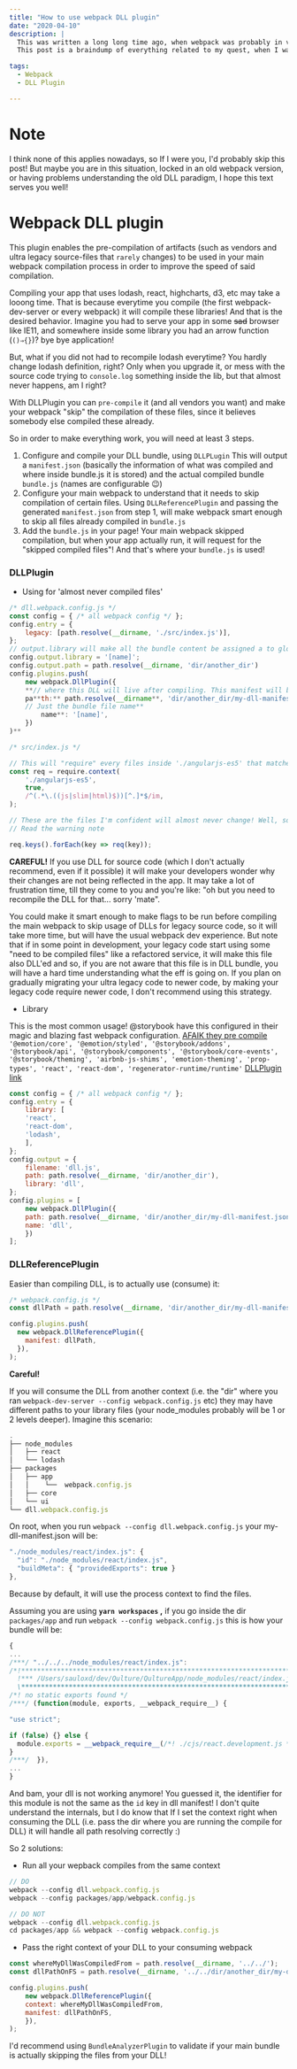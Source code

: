 ```yaml
---
title: "How to use webpack DLL plugin"
date: "2020-04-10"
description: |
  This was written a long long time ago, when webpack was probably in v3.x.
  This post is a braindump of everything related to my quest, when I was trying to improve our frontend build! The idea was to only compile necessary files, instead of the whole bunch everytime. Nowadays, webpack is so optimized that all theses workaround is not worth the trouble!

tags:
  - Webpack
  - DLL Plugin

---
```


# Note
I think none of this applies nowadays, so If I were you, I'd probably skip this post!
  But maybe you are in this situation, locked in an old webpack version, or having problems understanding the old DLL paradigm, I hope this text serves you well!

# Webpack DLL plugin

This plugin enables the pre-compilation of artifacts (such as vendors and ultra legacy source-files that `rarely` changes) to be used in your main webpack compilation process in order to improve the speed of said compilation.

Compiling your app that uses lodash, react, highcharts, d3, etc may take a looong time. That is because everytime you compile (the first webpack-dev-server or every webpack) it will compile these libraries! And that is the desired behavior. Imagine you had to serve your app in some ~~sad~~ browser like IE11, and somewhere inside some library you had an arrow function (`()⇒{}`)? bye bye application!

But, what if you did not had to recompile lodash everytime? You hardly change lodash definition, right? Only when you upgrade it, or mess with the source code trying to `console.log` something inside the lib, but that almost never happens, am I right?

With DLLPlugin you can `pre-compile` it (and all vendors you want) and make your webpack "skip" the compilation of these files, since it believes somebody else compiled these already. 

So in order to make everything work, you will need at least 3 steps.

1. Configure and compile your DLL bundle, using `DLLPLugin` This will output a `manifest.json` (basically the information of what was compiled and where inside bundle.js it is stored) and the actual compiled bundle `bundle.js` (names are configurable 😉)
2. Configure your main webpack to understand that it needs to skip compilation of certain files. Using `DLLReferencePlugin` and passing the generated `manifest.json` from step 1, will make webpack smart enough to skip all files already compiled in `bundle.js`
3. Add the `bundle.js` in your page! Your main webpack skipped compilation, but when your app actually run, it will request for the "skipped compiled files"! And that's where your `bundle.js` is used! 

### DLLPlugin

- Using for 'almost never compiled files'
    
```jsx
/* dll.webpack.config.js */
const config = { /* all webpack config */ };
config.entry = {
    legacy: [path.resolve(__dirname, './src/index.js')],
};
// output.library will make all the bundle content be assigned a to global [name] variable
config.output.library = '[name]';
config.output.path = path.resolve(__dirname, 'dir/another_dir')
config.plugins.push(
    new webpack.DllPlugin({
    **// where this DLL will live after compiling. This manifest will be referenced by the DLL consumer!**
    pa**th:** path.resolve(__dirname**, 'dir/another_dir/my-dll-manifest.json'),
    // Just the bundle file name**
        name**: '[name]',
    })
)**
```

```jsx
/* src/index.js */

// This will "require" every files inside './angularjs-es5' that matches the regExp rule.
const req = require.context(
    './angularjs-es5',
    true,
    /^(.*\.((js|slim|html)$))[^.]*$/im,
);

// These are the files I'm confident will almost never change! Well, sortof.
// Read the warning note

req.keys().forEach(key => req(key));
```

**CAREFUL!** If you use DLL for source code (which I don't actually recommend, even if it possible) it will make your developers wonder why their changes are not being reflected in the app. It may take a lot of frustration time, till they come to you and you're like: "oh but you need to recompile the DLL for that... sorry 'mate".

You could make it smart enough to make flags to be run before compiling the main webpack to skip usage of DLLs for legacy source code, so it will take more time, but will have the usual webpack dev experience. But note that if in some point in development, your legacy code start using some "need to be compiled files" like a refactored service, it will make this file also DLL'ed and so, if you are not aware that this file is in DLL bundle, you will have a hard time understanding what the eff is going on. If you plan on gradually migrating your ultra legacy code to newer code, by making your legacy code require newer code, I don't recommend using this strategy. 
    
- Library
    
This is the most common usage! @storybook have this configured in their magic and blazing fast webpack configuration. [AFAIK they pre compile](https://github.com/storybookjs/storybook/blob/3ca95c44bced0ba66aedff53a9a492c9b9e1bffd/lib/ui/scripts/createDlls.js#L21) `'@emotion/core', '@emotion/styled', '@storybook/addons', '@storybook/api', '@storybook/components', '@storybook/core-events', '@storybook/theming', 'airbnb-js-shims', 'emotion-theming', 'prop-types', 'react', 'react-dom', 'regenerator-runtime/runtime'`  [DLLPlugin link](https://github.com/storybookjs/storybook/blob/8e7524fdf9cb74dfbe2b759a4b3cdc841027134d/lib/ui/scripts/webpackDllsConfig.js#L30)

```jsx
const config = { /* all webpack config */ };
config.entry = {
    library: [
    'react',
    'react-dom',
    'lodash',
    ],
};
config.output = {
    filename: 'dll.js',
    path: path.resolve(__dirname, 'dir/another_dir'),
    library: 'dll',
};
config.plugins = [
    new webpack.DllPlugin({
    path: path.resolve(__dirname, 'dir/another_dir/my-dll-manifest.json'),
    name: 'dll',
    })
];

```
    

### DLLReferencePlugin

Easier than compiling DLL, is to actually use (consume) it:

```jsx
/* webpack.config.js */
const dllPath = path.resolve(__dirname, 'dir/another_dir/my-dll-manifest.json'),

config.plugins.push(
  new webpack.DllReferencePlugin({
    manifest: dllPath,
  }),
);
```

**Careful!**

If you will consume the DLL from another context (i.e. the "dir" where you ran `webpack-dev-server --config webpack.config.js` etc) they may have different paths to your library files (your node_modules probably will be 1 or 2 levels deeper). Imagine this scenario:

```jsx
.
├── node_modules
│   ├── react
│   └── lodash
├── packages
│   ├── app
│   │    └──  webpack.config.js
│   ├── core
│   └── ui
└── dll.webpack.config.js
```

On root, when you run `webpack --config dll.webpack.config.js` your my-dll-manifest.json will be:

```jsx
"./node_modules/react/index.js": {
  "id": "./node_modules/react/index.js",
  "buildMeta": { "providedExports": true }
},
```

Because by default, it will use the process context to find the files.

Assuming you are using **`yarn workspaces` ,** if you go inside the dir `packages/app` and run `webpack --config webpack.config.js` this is how your bundle will be:

```jsx
{
...
/***/ "../../../node_modules/react/index.js":
/*!*************************************************************************!*\
  !*** /Users/sauloxd/dev/Qulture/QultureApp/node_modules/react/index.js ***!
  \*************************************************************************/
/*! no static exports found */
/***/ (function(module, exports, __webpack_require__) {

"use strict";

if (false) {} else {
  module.exports = __webpack_require__(/*! ./cjs/react.development.js */ "../../../node_modules/react/cjs/react.development.js");
}
/***/  }),
...
}
```

And bam, your dll is not working anymore! You guessed it, the identifier for this module is not the same as the `id` key in dll manifest! I don't quite understand the internals, but I do know that If I set the context right when consuming the DLL (i.e. pass the dir where you are running the compile for DLL) it will handle all path resolving correctly :)

So 2 solutions:

- Run all your wepback compiles from the same context

```jsx
// DO
webpack --config dll.webpack.config.js
webpack --config packages/app/webpack.config.js

// DO NOT
webpack --config dll.webpack.config.js
cd packages/app && webpack --config webpack.config.js
```
    
- Pass the right context of your DLL to your consuming webpack
    
```jsx
const whereMyDllWasCompiledFrom = path.resolve(__dirname, '../../');
const dllPathOnFS = path.resolve(__dirname, '../../dir/another_dir/my-dll-manifest.json'),

config.plugins.push(
    new webpack.DllReferencePlugin({
    context: whereMyDllWasCompiledFrom,
    manifest: dllPathOnFS,
    }),
);
```
    

I'd recommend using `BundleAnalyzerPlugin` to validate if your main bundle is actually skipping the files from your DLL!

